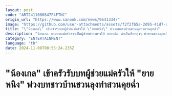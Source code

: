 ```yaml
---
layout: post
code: "ART2411080847F4FTNC"
origin_url: "https://www.sanook.com/news/9641334/"
image: "https://github.com/user-attachments/assets/f2f2fb5a-2d95-41d7-a4ba-f9a953f2f7ed"
title: "\"น้องเกล\" เข้าครัวรับบทผู้ช่วยแม่ครัวให้ \"ยายหนิง\" พ่วงบทชาวบ้านชวนลุงทำสวนคุยฉ่ำ"
description: "น้องเกล สวมบทแม่ครัวสาวเป็นผู้ช่วยทำอาหารให้ ยายหนิง น่าเอ็นเรียกลุงๆ ทำสวนชวนคุยแล้ว "
category: "ENTERTAINMENT"
language: "th"
date: 2024-11-08T08:55:24.235Z
---
```


# "น้องเกล" เข้าครัวรับบทผู้ช่วยแม่ครัวให้ "ยายหนิง" พ่วงบทชาวบ้านชวนลุงทำสวนคุยฉ่ำ